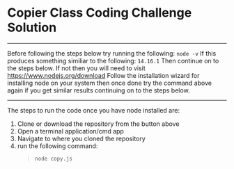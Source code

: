 # Copier Class Coding Challenge Solution

---

Before following the steps below try running the following:
`node -v`
If this produces something similiar to the following:
`14.16.1`
Then continue on to the steps below. If not then you will need to visit
https://www.nodejs.org/download
Follow the installation wizard for installing node on your system then once done try the command above again if you get similar results
continuing on to the steps below.

---

The steps to run the code once you have node installed are:

1. Clone or download the repository from the button above
2. Open a terminal application/cmd app
3. Navigate to where you cloned the repository
4. run the following command:
   > `node copy.js`
